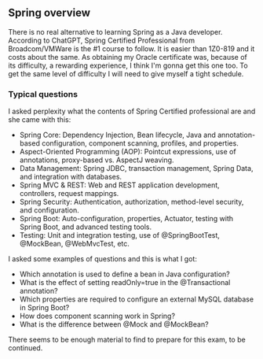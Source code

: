 ## Spring overview

There is no real alternative to learning Spring as a Java developer. According to ChatGPT, Spring Certified Professional from Broadcom/VMWare is the #1 course to follow. It is easier than 1Z0-819 and it costs about the same. As obtaining my Oracle certificate was, because of its difficulty, a rewarding experience, I think I'm gonna get this one too. To get the same level of difficulty I will need to give myself a tight schedule.

### Typical questions

I asked perplexity what the contents of Spring Certified professional are and she came with this:

- Spring Core: Dependency Injection, Bean lifecycle, Java and annotation-based configuration, component scanning, profiles, and properties.
- Aspect-Oriented Programming (AOP): Pointcut expressions, use of annotations, proxy-based vs. AspectJ weaving.
- Data Management: Spring JDBC, transaction management, Spring Data, and integration with databases.
- Spring MVC & REST: Web and REST application development, controllers, request mappings.
- Spring Security: Authentication, authorization, method-level security, and configuration.
- Spring Boot: Auto-configuration, properties, Actuator, testing with Spring Boot, and advanced testing tools.
- Testing: Unit and integration testing, use of @SpringBootTest, @MockBean, @WebMvcTest, etc.

I asked some examples of questions and this is what I got:

- Which annotation is used to define a bean in Java configuration?
- What is the effect of setting readOnly=true in the @Transactional annotation?
- Which properties are required to configure an external MySQL database in Spring Boot?
- How does component scanning work in Spring?
- What is the difference between @Mock and @MockBean?

There seems to be enough material to find to prepare for this exam, to be continued.